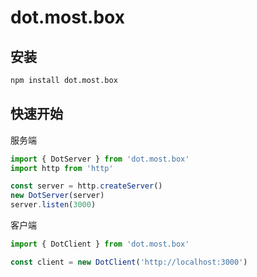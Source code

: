 # dot.most.box

## 安装

```bash
npm install dot.most.box
```

## 快速开始

服务端

```js
import { DotServer } from 'dot.most.box'
import http from 'http'

const server = http.createServer()
new DotServer(server)
server.listen(3000)
```

客户端

```js
import { DotClient } from 'dot.most.box'

const client = new DotClient('http://localhost:3000')
```
